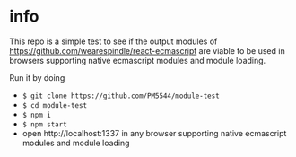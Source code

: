 # info

This repo is a simple test to see if the output modules of https://github.com/wearespindle/react-ecmascript are viable to be used in browsers supporting native ecmascript modules and module loading.

Run it by doing

* `$ git clone https://github.com/PM5544/module-test`
* `$ cd module-test`
* `$ npm i`
* `$ npm start`
* open http://localhost:1337 in any browser supporting native ecmascript modules and module loading
